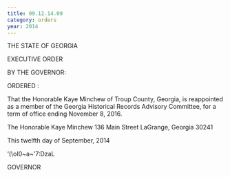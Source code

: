 ```yaml
---
title: 09.12.14.09
category: orders
year: 2014
---
```

 

THE STATE OF GEORGIA

EXECUTIVE ORDER

BY THE GOVERNOR:

ORDERED :

That the Honorable Kaye Minchew of Troup County, Georgia, is
reappointed as a member of the Georgia Historical Records
Advisory Committee, for a term of office ending November 8,
2016.

The Honorable Kaye Minchew
136 Main Street
LaGrange, Georgia 30241

This twelfth day of September, 2014

‘(\oI0~a~\'7:DzaL

GOVERNOR

